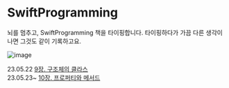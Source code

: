 # SwiftProgramming
뇌를 멈추고, SwiftProgramming 책을 타이핑합니다.
타이핑하다가 가끔 다른 생각이 나면 그것도 같이 기록하고요. 

![image](https://github.com/iOS-Woong/SwiftProgramming/assets/96489602/87a6b5ad-91b6-4b29-9d43-547372b2fb67)


23.05.22 [9장. 구조체의 클라스](https://github.com/iOS-Woong/SwiftProgramming/blob/main/9.%EA%B5%AC%EC%A1%B0%EC%B2%B4%EC%99%80%20%ED%81%B4%EB%9E%98%EC%8A%A4.md)  
23.05.23~ [10장. 프로퍼티와 메서드](https://github.com/iOS-Woong/SwiftProgramming/blob/main/10.%ED%94%84%EB%A1%9C%ED%8D%BC%ED%8B%B0%EC%99%80%20%EB%A9%94%EC%84%9C%EB%93%9C.md)
